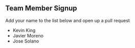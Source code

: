 Team Member Signup
------------------
Add your name to the list below and open up a pull request
- Kevin King
- Javier Moreno
- Jose Solano